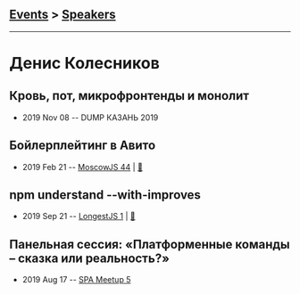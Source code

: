 ## [Events](../README.md) > [Speakers](../speakers.md)
---

# Денис Колесников

## Кровь, пот, микрофронтенды и монолит
- 2019 Nov 08 -- DUMP КАЗАНЬ 2019    
## Бойлерплейтинг в Авито
- 2019 Feb 21 -- [MoscowJS 44](https://youtu.be/ro6RlJnCWE0?t=211)  | [:notebook:](https://cloud.mail.ru/public/MK5g/nL6KGV88Q)  
## npm understand --with-improves
- 2019 Sep 21 -- [LongestJS 1](https://www.youtube.com/watch?v=Cz6bQw1f23s)  | [:notebook:](http://longestjs.org/slides/01_LongestJS_Denis_Kolesnokiv_npm_understand.pdf)  
## Панельная сессия: «Платформенные команды – сказка или реальность?»
- 2019 Aug 17 -- [SPA Meetup 5](https://www.youtube.com/watch?v=mEpwFo4R43w)    
